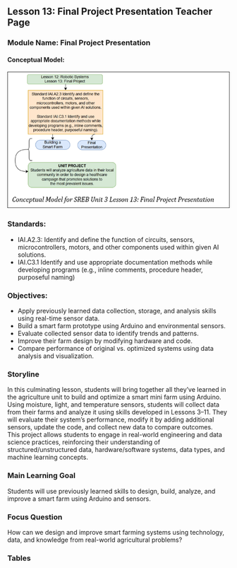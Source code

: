## Lesson 13: Final Project Presentation Teacher Page
### Module Name: Final Project Presentation
#### Conceptual Model:

![](../media/ag165.png)

### Standards:

- IAI.A2.3: Identify and define the function of circuits, sensors, microcontrollers, motors, and other components used within given AI solutions.
- IAI.C3.1 Identify and use appropriate documentation methods while developing programs (e.g., inline comments, procedure header, purposeful naming)

### Objectives:
- Apply previously learned data collection, storage, and analysis skills using real-time sensor data.   
- Build a smart farm prototype using Arduino and environmental sensors.
- Evaluate collected sensor data to identify trends and patterns.  
- Improve their farm design by modifying hardware and code.   
- Compare performance of original vs. optimized systems using data analysis and visualization.

### Storyline

In this culminating lesson, students will bring together all they’ve learned in the agriculture unit to build and optimize a smart mini farm using Arduino. Using moisture, light, and temperature sensors, students will collect data from their farms and analyze it using skills developed in Lessons 3–11. They will evaluate their system’s performance, modify it by adding additional sensors, update the code, and collect new data to compare outcomes.   
This project allows students to engage in real-world engineering and data science practices, reinforcing their understanding of structured/unstructured data, hardware/software systems, data types, and machine learning concepts.

### Main Learning Goal

Students will use previously learned skills to design, build, analyze, and improve a smart farm using Arduino and sensors.

### Focus Question

How can we design and improve smart farming systems using technology, data, and knowledge from real-world agricultural problems?

### Tables